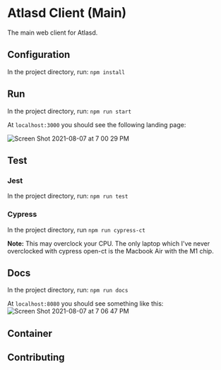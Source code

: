 # Atlasd Client (Main)
The main web client for Atlasd.

## Configuration
In the project directory, run: `npm install`

## Run
In the project directory, run: `npm run start`

At `localhost:3000` you should see the following landing page:

![Screen Shot 2021-08-07 at 7 00 29 PM](https://user-images.githubusercontent.com/79056955/128618339-3444e118-4f35-42cf-8a1c-4c20021179e9.png)

## Test
### Jest 
In the project directory, run: `npm run test`

### Cypress
In the project directory, run `npm run cypress-ct`

**Note:** This may overclock your CPU. The only laptop which I've never overclocked with cypress open-ct is the Macbook Air with the M1 chip.

## Docs
In the project directory, run: `npm run docs`

At `localhost:8080` you should see something like this:
![Screen Shot 2021-08-07 at 7 06 47 PM](https://user-images.githubusercontent.com/79056955/128618416-2188b575-b008-4e08-872c-d8d4b1e5d6ad.png)


## Container


## Contributing 
